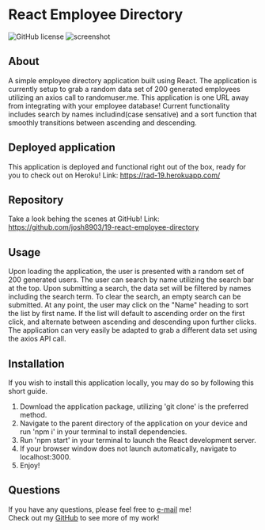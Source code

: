# React Employee Directory

![GitHub license](https://img.shields.io/badge/license-MIT-blue.svg)
![screenshot](./public/assets/img/screenshot.png)

## About

A simple employee directory application built using React. The application is currently setup to grab a random data set of 200 generated employees utilizing an axios call to randomuser.me. This application is one URL away from integrating with your employee database! Current functionality includes search by names includind(case sensative) and a sort function that smoothly transitions between ascending and descending.

## Deployed application

This application is deployed and functional right out of the box, ready for you to check out on Heroku!
Link: https://rad-19.herokuapp.com/

## Repository

Take a look behing the scenes at GitHub!
Link: https://github.com/josh8903/19-react-employee-directory

## Usage

Upon loading the application, the user is presented with a random set of 200 generated users. The user can search by name utilizing the search bar at the top. Upon submitting a search, the data set will be filtered by names including the search term. To clear the search, an empty search can be submitted. At any point, the user may click on the "Name" heading to sort the list by first name. If the list will default to ascending order on the first click, and alternate between ascending and descending upon further clicks. The application can very easily be adapted to grab a different data set using the axios API call.

## Installation

If you wish to install this application locally, you may do so by following this short guide.

1. Download the application package, utilizing 'git clone' is the preferred method.
2. Navigate to the parent directory of the application on your device and run 'npm i' in your terminal to install dependencies.
3. Run 'npm start' in your terminal to launch the React development server.
4. If your browser window does not launch automatically, navigate to localhost:3000.
5. Enjoy!

## Questions

If you have any questions, please feel free to [e-mail](mailto:thorngren87@gmail.com) me!  
Check out my [GitHub](https://github.com/Josh8903/) to see more of my work!

